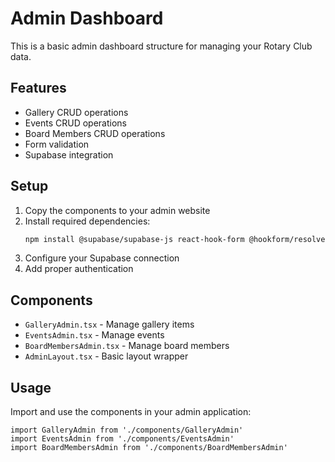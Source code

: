 # Admin Dashboard

This is a basic admin dashboard structure for managing your Rotary Club data.

## Features

- Gallery CRUD operations
- Events CRUD operations  
- Board Members CRUD operations
- Form validation
- Supabase integration

## Setup

1. Copy the components to your admin website
2. Install required dependencies:
   ```bash
   npm install @supabase/supabase-js react-hook-form @hookform/resolvers zod
   ```
3. Configure your Supabase connection
4. Add proper authentication

## Components

- `GalleryAdmin.tsx` - Manage gallery items
- `EventsAdmin.tsx` - Manage events
- `BoardMembersAdmin.tsx` - Manage board members
- `AdminLayout.tsx` - Basic layout wrapper

## Usage

Import and use the components in your admin application:

```tsx
import GalleryAdmin from './components/GalleryAdmin'
import EventsAdmin from './components/EventsAdmin'
import BoardMembersAdmin from './components/BoardMembersAdmin'
```